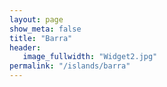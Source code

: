 ```yaml
---
layout: page
show_meta: false
title: "Barra"
header:
   image_fullwidth: "Widget2.jpg"
permalink: "/islands/barra"
---
```

